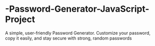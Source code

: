 # -Password-Generator-JavaScript-Project
 A simple, user-friendly Password Generator. Customize your password, copy it easily, and stay secure with strong, random passwords
